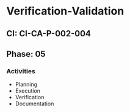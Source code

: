 # Verification-Validation

## CI: CI-CA-P-002-004
## Phase: 05

### Activities
- Planning
- Execution
- Verification
- Documentation
